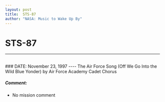 ```yaml
---
layout: post
title:  STS-87
author: "NASA: Music to Wake Up By"
---
```


# STS-87
----
<br/>
### DATE: November 23, 1997
----
The Air Force Song (Off We Go Into the Wild Blue Yonder) by Air Force Academy Cadet Chorus

##### Comment:
* No mission comment
